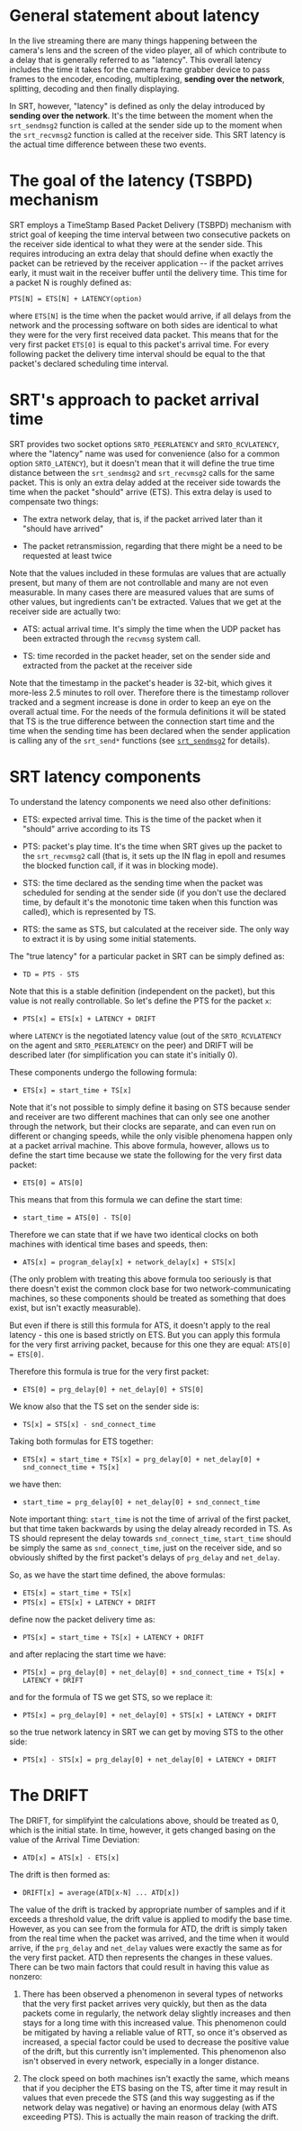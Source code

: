 General statement about latency
===================================

In the live streaming there are many things happening between the 
camera's lens and the screen of the video player, all of which contribute 
to a delay that is generally referred to as "latency". This overall latency 
includes the time it takes for the camera frame grabber device to pass 
frames to the encoder, encoding, multiplexing, **sending over the network**, 
splitting, decoding and then finally displaying. 

In SRT, however, "latency" is defined as only the delay introduced by **sending 
over the network**. It's the time between the moment when the `srt_sendmsg2` 
function is called at the sender side up to the moment when the `srt_recvmsg2` 
function is called at the receiver side. This SRT latency is the actual time difference 
between these two events.


The goal of the latency (TSBPD) mechanism
=========================================

SRT employs a TimeStamp Based Packet Delivery (TSBPD) mechanism 
with strict goal of keeping the time interval between two consecutive packets 
on the receiver side identical to what they were at the sender side. This 
requires introducing an extra delay that should define when exactly the packet 
can be retrieved by the receiver application -- if the packet arrives early, it must
wait in the receiver buffer until the delivery time. This time for a packet N
is roughly defined as:

```
PTS[N] = ETS[N] + LATENCY(option)
```

where `ETS[N]` is the time when the packet would arrive, if all delays
from the network and the processing software on both sides are identical
to what they were for the very first received data packet. This means that
for the very first packet `ETS[0]` is equal to this packet's arrival time.
For every following packet the delivery time interval should be equal to the
that packet's declared scheduling time interval.


SRT's approach to packet arrival time
=====================================

SRT provides two socket options `SRTO_PEERLATENCY` and `SRTO_RCVLATENCY`,
where the "latency" name was used for convenience (also for a common option
`SRTO_LATENCY`), but it doesn't mean that it will define the true time
distance between the `srt_sendmsg2` and `srt_recvmsg2` calls for the same
packet. This is only an extra delay added at the receiver side towards
the time when the packet "should" arrive (ETS). This extra delay is used to
compensate two things:

* The extra network delay, that is, if the packet arrived later than it
"should have arrived"

* The packet retransmission, regarding that there might be a need to be
requested at least twice

Note that the values included in these formulas are values that are
actually present, but many of them are not controllable and many are
not even measurable. In many cases there are measured values that are
sums of other values, but ingredients can't be extracted. Values that
we get at the receiver side are actually two:

* ATS: actual arrival time. It's simply the time when the UDP packet
has been extracted through the `recvmsg` system call.

* TS: time recorded in the packet header, set on the sender side and extracted
from the packet at the receiver side

Note that the timestamp in the packet's header is 32-bit, which gives
it more-less 2.5 minutes to roll over. Therefore there is the timestamp
rollover tracked and a segment increase is done in order to keep an
eye on the overall actual time. For the needs of the formula definitions
it will be stated that TS is the true difference between the connection
start time and the time when the sending time has been declared when
the sender application is calling any of the `srt_send*` functions
(see [`srt_sendmsg2`](../API/API-functions.md#srt_sendmsg2) for details).


SRT latency components
======================

To understand the latency components we need also other definitions:

* ETS: expected arrival time. This is the time of the packet when it
"should" arrive according to its TS

* PTS: packet's play time. It's the time when SRT gives up the packet
to the `srt_recvmsg2` call (that is, it sets up the IN flag in epoll
and resumes the blocked function call, if it was in blocking mode).

* STS: the time declared as the sending time when the packet was
scheduled for sending at the sender side (if you don't use the
declared time, by default it's the monotonic time taken when this
function was called), which is represented by TS.

* RTS: the same as STS, but calculated at the receiver side. The
only way to extract it is by using some initial statements.

The "true latency" for a particular packet in SRT can be simply defined as:

* `TD = PTS - STS`

Note that this is a stable definition (independent on the packet),
but this value is not really controllable. So let's define the PTS
for the packet `x`:

* `PTS[x] = ETS[x] + LATENCY + DRIFT`

where `LATENCY` is the negotiated latency value (out of the
`SRTO_RCVLATENCY` on the agent and `SRTO_PEERLATENCY` on the peer)
and DRIFT will be described later (for simplification you can
state it's initially 0).

These components undergo the following formula:

* `ETS[x] = start_time + TS[x]`

Note that it's not possible to simply define it basing on STS
because sender and receiver are two different machines that can only
see one another through the network, but their clocks are separate,
and can even run on different or changing speeds, while the only
visible phenomena happen only at a packet arrival machine. This
above formula, however, allows us to define the start time because
we state the following for the very first data packet:

* `ETS[0] = ATS[0]`

This means that from this formula we can define the start time:

* `start_time = ATS[0] - TS[0]`

Therefore we can state that if we have two identical clocks on
both machines with identical time bases and speeds, then:

* `ATS[x] = program_delay[x] + network_delay[x] + STS[x]`

(The only problem with treating this above formula too seriously
is that there doesn't exist the common clock base for two
network-communicating machines, so these components should be
treated as something that does exist, but isn't exactly measurable).

But even if there is still this formula for ATS, it doesn't
apply to the real latency - this one is based strictly on ETS.
But you can apply this formula for the very first arriving
packet, because for this one they are equal: `ATS[0] = ETS[0]`.

Therefore this formula is true for the very first packet:

* `ETS[0] = prg_delay[0] + net_delay[0] + STS[0]`

We know also that the TS set on the sender side is:

* `TS[x] = STS[x] - snd_connect_time`

Taking both formulas for ETS together:

* `ETS[x] = start_time + TS[x] = prg_delay[0] + net_delay[0] + snd_connect_time + TS[x]`

we have then:

* `start_time = prg_delay[0] + net_delay[0] + snd_connect_time`

Note important thing: `start_time` is not the time of arrival of the first packet,
but that time taken backwards by using the delay already recorded in TS. As TS should
represent the delay towards `snd_connect_time`, `start_time` should be simply the same
as `snd_connect_time`, just on the receiver side, and so obviously shifted by the
first packet's delays of `prg_delay` and `net_delay`.

So, as we have the start time defined, the above formulas:

* `ETS[x] = start_time + TS[x]`
* `PTS[x] = ETS[x] + LATENCY + DRIFT`

define now the packet delivery time as:

* `PTS[x] = start_time + TS[x] + LATENCY + DRIFT`

and after replacing the start time we have:

* `PTS[x] = prg_delay[0] + net_delay[0] + snd_connect_time + TS[x] + LATENCY + DRIFT`

and for the formula of TS we get STS, so we replace it:

* `PTS[x] = prg_delay[0] + net_delay[0] + STS[x] + LATENCY + DRIFT`

so the true network latency in SRT we can get by moving STS to the other side:

* `PTS[x] - STS[x] = prg_delay[0] + net_delay[0] + LATENCY + DRIFT`


The DRIFT
=========

The DRIFT, for simplifyint the calculations above, should be treated as 0,
which is the initial state. In time, however, it gets changed basing on the
value of the Arrival Time Deviation:

* `ATD[x] = ATS[x] - ETS[x]`

The drift is then formed as:

* `DRIFT[x] = average(ATD[x-N] ... ATD[x])`

The value of the drift is tracked by appropriate number of samples and if
it exceeds a threshold value, the drift value is applied to modify the
base time. However, as you can see from the formula for ATD, the drift is
simply taken from the real time when the packet was arrived, and the time
when it would arrive, if the `prg_delay` and `net_delay` values were
exactly the same as for the very first packet. ATD then represents the
changes in these values. There can be two main factors that could result
in having this value as nonzero:

1. There has been observed a phenomenon in several types of networks that
the very first packet arrives very quickly, but then as the data packets
come in regularly, the network delay slightly increases and then stays
for a long time with this increased value. This phenomenon could be
mitigated by having a reliable value of RTT, so once it's observed as
increased, a special factor could be used to decrease the positive value
of the drift, but this currently isn't implemented. This phenomenon also
isn't observed in every network, especially in a longer distance.

2. The clock speed on both machines isn't exactly the same, which means
that if you decipher the ETS basing on the TS, after time it may result
in values that even precede the STS (and this way suggesting as if the
network delay was negative) or having an enormous delay (with ATS exceeding
PTS). This is actually the main reason of tracking the drift.





